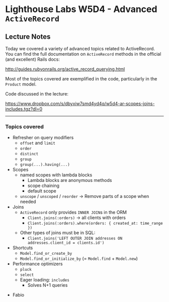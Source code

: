 # Lighthouse Labs W5D4 - Advanced `ActiveRecord`

## Lecture Notes

Today we covered a variety of advanced topics related to ActiveRecord. You can find the full documentation on `ActiveRecord` methods in the official (and excellent) Rails docs:

http://guides.rubyonrails.org/active_record_querying.html

Most of the topics covered are exemplified in the code, particularly in the `Product` model.

Code discussed in the lecture:

https://www.dropbox.com/s/dbyxiw7smd4yd4q/w5d4-ar-scopes-joins-includes.tgz?dl=0

---

### Topics covered

* Refresher on query modifiers
   * `offset` and `limit`
   * `order`
   * `distinct`
   * `group`
   * `group(...).having(...)`
* Scopes
   * named scopes with lambda blocks
      * Lambda blocks are anonymous methods
      * scope chaining
      * default scope
   * `unscope` / `unscoped` / `reorder` -> Remove parts of a scope when needed
* Joins
   * `ActiveRecord` only provides `INNER JOIN`s in the ORM
      * `Client.joins(:orders)` -> all clients with orders
      * `Client.joins(:orders).where(orders: { created_at: time_range })`
   * Other types of joins must be in SQL:
      * `Client.joins('LEFT OUTER JOIN addresses ON addresses.client_id = clients.id')`
* Shortcuts
   * `Model.find_or_create_by`
   * `Model.find_or_initialize_by` (= `Model.find` + `Model.new`)
* Performance optimizers
   * `pluck`
   * `select`
   * Eager loading: `includes`
      * Solves N+1 queries

- Fabio
